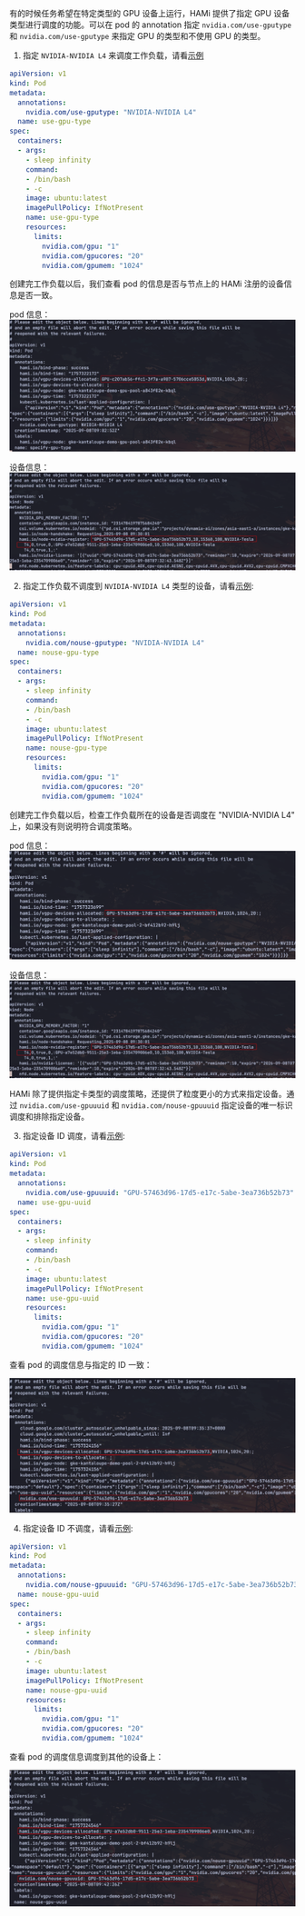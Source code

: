 有的时候任务希望在特定类型的 GPU 设备上运行，HAMi 提供了指定 GPU 设备类型进行调度的功能。可以在 pod 的 annotation 指定 `nvidia.com/use-gputype` 和 `nvidia.com/use-gputype` 来指定 GPU 的类型和不使用 GPU 的类型。

1. 指定 `NVIDIA-NVIDIA L4` 来调度工作负载，请看[示例](./sources/use-gpu-type.yaml)

```yaml
apiVersion: v1
kind: Pod
metadata:
  annotations:
    nvidia.com/use-gputype: "NVIDIA-NVIDIA L4"
  name: use-gpu-type
spec:
  containers:
  - args:
    - sleep infinity
    command:
    - /bin/bash
    - -c
    image: ubuntu:latest
    imagePullPolicy: IfNotPresent
    name: use-gpu-type
    resources:
      limits:
        nvidia.com/gpu: "1"
        nvidia.com/gpucores: "20"
        nvidia.com/gpumem: "1024"
```

创建完工作负载以后，我们查看 pod 的信息是否与节点上的 HAMi 注册的设备信息是否一致。

pod 信息：
![](./screenshot/use-gpu-type.png)

设备信息：
![](./screenshot/nouse-gpu-type02.png)


2. 指定工作负载不调度到 `NVIDIA-NVIDIA L4` 类型的设备，请看[示例](./sources/nouse-gpu-type.yaml):

```yaml
apiVersion: v1
kind: Pod
metadata:
  annotations:
    nvidia.com/nouse-gputype: "NVIDIA-NVIDIA L4"
  name: nouse-gpu-type
spec:
  containers:
  - args:
    - sleep infinity
    command:
    - /bin/bash
    - -c
    image: ubuntu:latest
    imagePullPolicy: IfNotPresent
    name: nouse-gpu-type
    resources:
      limits:
        nvidia.com/gpu: "1"
        nvidia.com/gpucores: "20"
        nvidia.com/gpumem: "1024"
```

创建完工作负载以后，检查工作负载所在的设备是否调度在 "NVIDIA-NVIDIA L4" 上，如果没有则说明符合调度策略。

pod 信息：
![](./screenshot/nouse-gpu-type.png)

设备信息：
![](./screenshot/nouse-gpu-type02.png)

HAMi 除了提供指定卡类型的调度策略，还提供了粒度更小的方式来指定设备。通过 `nvidia.com/use-gpuuuid` 和 `nvidia.com/nouse-gpuuuid` 指定设备的唯一标识调度和排除指定设备。


3. 指定设备 ID 调度，请看[示例](./sources/use-gpu-uuid.yaml):

```yaml
apiVersion: v1
kind: Pod
metadata:
  annotations:
    nvidia.com/use-gpuuuid: "GPU-57463d96-17d5-e17c-5abe-3ea736b52b73"
  name: use-gpu-uuid
spec:
  containers:
  - args:
    - sleep infinity
    command:
    - /bin/bash
    - -c
    image: ubuntu:latest
    imagePullPolicy: IfNotPresent
    name: use-gpu-uuid
    resources:
      limits:
        nvidia.com/gpu: "1"
        nvidia.com/gpucores: "20"
        nvidia.com/gpumem: "1024"
```

查看 pod 的调度信息与指定的 ID 一致：

![](./screenshot/use-gpu-uuid.png)


4. 指定设备 ID 不调度，请看[示例](./sources/nouse-gpu-uuid.yaml):

```yaml
apiVersion: v1
kind: Pod
metadata:
  annotations:
    nvidia.com/nouse-gpuuuid: "GPU-57463d96-17d5-e17c-5abe-3ea736b52b73"
  name: nouse-gpu-uuid
spec:
  containers:
  - args:
    - sleep infinity
    command:
    - /bin/bash
    - -c
    image: ubuntu:latest
    imagePullPolicy: IfNotPresent
    name: nouse-gpu-uuid
    resources:
      limits:
        nvidia.com/gpu: "1"
        nvidia.com/gpucores: "20"
        nvidia.com/gpumem: "1024"
```

查看 pod 的调度信息调度到其他的设备上：

![](./screenshot/nouse-gpu-uuid.png)
